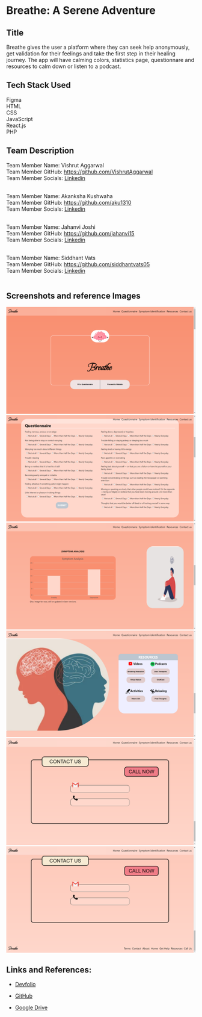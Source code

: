 # Breathe: A Serene Adventure

## Title

Breathe gives the user a platform where they can seek help anonymously, get validation for their feelings and take the first step in their healing journey. The app will have calming colors, statistics page, questionnare and resources to calm down or listen to a podcast.

## Tech Stack Used

Figma<br/>
HTML<br/>
CSS<br/>
JavaScript<br/>
React.js<br/>
PHP<br/>

## Team Description

Team Member Name: Vishrut Aggarwal<br/>
Team Member GitHub: https://github.com/VishrutAggarwal<br/>
Team Member Socials: [Linkedin](https://www.linkedin.com/in/vishrut-aggarwal/)<br/><br/>

Team Member Name: Akanksha Kushwaha<br/>
Team Member GitHub: https://github.com/aku1310<br/>
Team Member Socials: [Linkedin](https://www.linkedin.com/in/akankshakushwaha/)<br/><br/>

Team Member Name: Jahanvi Joshi<br/>
Team Member GitHub: https://github.com/jahanvi15<br/>
Team Member Socials: [Linkedin](https://www.linkedin.com/in/jahanvi-joshi-6645471b5/)<br/><br/>

Team Member Name: Siddhant Vats<br/>
Team Member GitHub: https://github.com/siddhantvats05<br/>
Team Member Socials: [Linkedin](https://www.linkedin.com/in/siddhant-vats/)<br/><br/>


## Screenshots and reference Images

![Screenshot 1](./screenshots/1.png)
![Screenshot 2](./screenshots/2.png)
![Screenshot 3](./screenshots/3.png)
![Screenshot 4](./screenshots/4.png)
![Screenshot 5](./screenshots/5.png)
![Screenshot 6](./screenshots/6.png)

## Links and References: 

- [Devfolio](https://devfolio.co/projects/breathe-a-serene-adventure-30f2)

- [GitHub](https://github.com/siddhantvats05/breathe)

- [Google Drive](https://drive.google.com/drive/folders/1UjoGZZc-LEj57IFiirZFxOcvCBdWoKiu?usp=sharing)
